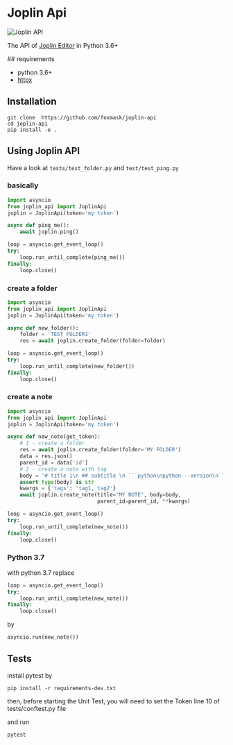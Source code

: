 # Joplin Api

![Joplin API](https://scrutinizer-ci.com/g/foxmask/joplin-api/badges/quality-score.png?b=master "joplin-api")

The API of [Joplin Editor](https://joplinapp.org/) in Python 3.6+

## requirements

* python 3.6+
* [httpx](https://github.com/encode/httpx)

## Installation 

```
git clone  https://github.com/foxmask/joplin-api
cd joplin-api 
pip install -e .
```

## Using Joplin API

Have a look at `tests/test_folder.py` and `test/test_ping.py` 

### basically
```python
import asyncio
from joplin_api import JoplinApi
joplin = JoplinApi(token='my token')

async def ping_me():
    await joplin.ping()

loop = asyncio.get_event_loop()
try:
    loop.run_until_complete(ping_me())
finally:
    loop.close()

```
### create a folder
```python
import asyncio
from joplin_api import JoplinApi
joplin = JoplinApi(token='my token')

async def new_folder():
    folder = 'TEST FOLDER1'
    res = await joplin.create_folder(folder=folder)

loop = asyncio.get_event_loop()
try:
    loop.run_until_complete(new_folder())
finally:
    loop.close()
``` 
### create a note
```python
import asyncio
from joplin_api import JoplinApi
joplin = JoplinApi(token='my token')

async def new_note(get_token):
    # 1 - create a folder
    res = await joplin.create_folder(folder='MY FOLDER')
    data = res.json()
    parent_id = data['id']
    # 2 - create a note with tag
    body = '# title 1\n ## subtitle \n ```python\npython --version\n```'
    assert type(body) is str
    kwargs = {'tags': 'tag1, tag2'}
    await joplin.create_note(title="MY NOTE", body=body,
                             parent_id=parent_id, **kwargs)

loop = asyncio.get_event_loop()
try:
    loop.run_until_complete(new_note())
finally:
    loop.close()
```

### Python 3.7

with python 3.7 replace
```python
loop = asyncio.get_event_loop()
try:
    loop.run_until_complete(new_note())
finally:
    loop.close()
``` 
by
```python
asyncio.run(new_note())
``` 


## Tests

install pytest by 
```
pip install -r requirements-dev.txt
```
then, before starting the Unit Test, you will need to set the Token line 10 of tests/conftest.py file

and run
```bash
pytest
``` 

